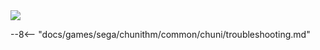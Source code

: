 <img class="header-logo" src="/img/sega/chunithm/airplus/logo.webp">

--8<-- "docs/games/sega/chunithm/common/chuni/troubleshooting.md"
